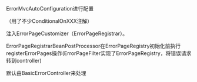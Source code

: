 ErrorMvcAutoConfiguration进行配置

（用了不少ConditionalOnXXX注解）

注入ErrorPageCustomizer（ErrorPageRegistrar）。

ErrorPageRegistrarBeanPostProcessor在ErrorPageRegistry初始化前执行registerErrorPages操作(ErrorPageFilter实现了ErrorPageRegistry，将错误请求转到controller)

默认由BasicErrorController来处理